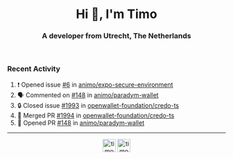 <h1 align="center">Hi 👋, I'm Timo</h1>
<h3 align="center">A developer from Utrecht, The Netherlands</h3>
<br/>
<!-- https://github.com/rahuldkjain/github-profile-readme-generator --!>

<!--  <p align="left"><img src="https://github-readme-stats.vercel.app/api?username=timoglastra&show_icons=true&count_private=true&" alt="timoglastra" /></p> --!>

<!--
Github language stats
<p align="left"><img src="https://github-readme-stats.vercel.app/api/top-langs/?username=timoglastra&layout=compact" alt="timoglastra" /><p>
-->

<!-- Codestats language stats -->
<!-- <p align="left"><img src="https://codestats-readme.vercel.app/api/top-langs/?username=timoglastra&layout=compact&language_count=12" alt="timoglastra" /><p>    --!>
  
<h3>Recent Activity</h3>

<!--START_SECTION:activity-->
1. ❗ Opened issue [#6](https://github.com/animo/expo-secure-environment/issues/6) in [animo/expo-secure-environment](https://github.com/animo/expo-secure-environment)
2. 🗣 Commented on [#148](https://github.com/animo/paradym-wallet/pull/148#issuecomment-2301632951) in [animo/paradym-wallet](https://github.com/animo/paradym-wallet)
3. 🔒 Closed issue [#1993](https://github.com/openwallet-foundation/credo-ts/issues/1993) in [openwallet-foundation/credo-ts](https://github.com/openwallet-foundation/credo-ts)
4. 🎉 Merged PR [#1994](https://github.com/openwallet-foundation/credo-ts/pull/1994) in [openwallet-foundation/credo-ts](https://github.com/openwallet-foundation/credo-ts)
5. 💪 Opened PR [#148](https://github.com/animo/paradym-wallet/pull/148) in [animo/paradym-wallet](https://github.com/animo/paradym-wallet)
<!--END_SECTION:activity-->

---

<p align="center">
<a href="https://twitter.com/timoglastra" target="blank"><img align="center" src="https://cdn.jsdelivr.net/npm/simple-icons@3.0.1/icons/twitter.svg" alt="timoglastra" height="30" width="30" /></a>
<a href="https://linkedin.com/in/timoglastra" target="blank"><img align="center" src="https://cdn.jsdelivr.net/npm/simple-icons@3.0.1/icons/linkedin.svg" alt="timoglastra" height="30" width="30" /></a>
</p>



